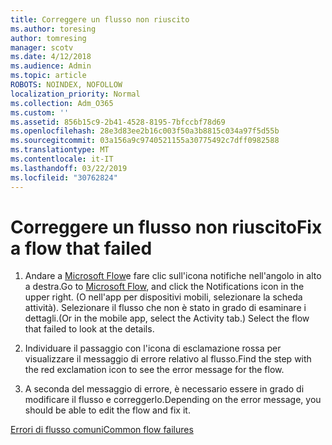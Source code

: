 ```yaml
---
title: Correggere un flusso non riuscito
ms.author: toresing
author: tomresing
manager: scotv
ms.date: 4/12/2018
ms.audience: Admin
ms.topic: article
ROBOTS: NOINDEX, NOFOLLOW
localization_priority: Normal
ms.collection: Adm_O365
ms.custom: ''
ms.assetid: 856b15c9-2b41-4528-8195-7bfccbf78d69
ms.openlocfilehash: 28e3d83ee2b16c003f50a3b8815c034a97f5d55b
ms.sourcegitcommit: 03a156a9c9740521155a30775492c7dff0982588
ms.translationtype: MT
ms.contentlocale: it-IT
ms.lasthandoff: 03/22/2019
ms.locfileid: "30762824"
---
```

# <a name="fix-a-flow-that-failed"></a><span data-ttu-id="6d586-102">Correggere un flusso non riuscito</span><span class="sxs-lookup"><span data-stu-id="6d586-102">Fix a flow that failed</span></span>

1. <span data-ttu-id="6d586-103">Andare a [Microsoft Flow](https://flow.microsoft.com/)e fare clic sull'icona notifiche nell'angolo in alto a destra.</span><span class="sxs-lookup"><span data-stu-id="6d586-103">Go to [Microsoft Flow](https://flow.microsoft.com/), and click the Notifications icon in the upper right.</span></span> <span data-ttu-id="6d586-104">(O nell'app per dispositivi mobili, selezionare la scheda attività). Selezionare il flusso che non è stato in grado di esaminare i dettagli.</span><span class="sxs-lookup"><span data-stu-id="6d586-104">(Or in the mobile app, select the Activity tab.) Select the flow that failed to look at the details.</span></span>
    
2. <span data-ttu-id="6d586-105">Individuare il passaggio con l'icona di esclamazione rossa per visualizzare il messaggio di errore relativo al flusso.</span><span class="sxs-lookup"><span data-stu-id="6d586-105">Find the step with the red exclamation icon to see the error message for the flow.</span></span>
    
3. <span data-ttu-id="6d586-106">A seconda del messaggio di errore, è necessario essere in grado di modificare il flusso e correggerlo.</span><span class="sxs-lookup"><span data-stu-id="6d586-106">Depending on the error message, you should be able to edit the flow and fix it.</span></span> 
    
[<span data-ttu-id="6d586-107">Errori di flusso comuni</span><span class="sxs-lookup"><span data-stu-id="6d586-107">Common flow failures</span></span>](https://go.microsoft.com/fwlink/?linkid=872110)
  

